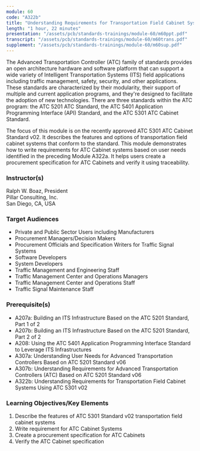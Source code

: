 ```yaml
---
module: 60
code: "A322b"
title: "Understanding Requirements for Transportation Field Cabinet Systems Using ATC 5301 v02 (New 2020)"
length: "1 hour, 22 minutes"
presentation: "/assets/pcb/standards-trainings/module-60/m60ppt.pdf"
transcript: "/assets/pcb/standards-trainings/module-60/m60trans.pdf"
supplement: "/assets/pcb/standards-trainings/module-60/m60sup.pdf"
---
```

The Advanced Transportation Controller (ATC) family of standards provides an open architecture hardware and software platform that can support a wide variety of Intelligent Transportation Systems (ITS) field applications including traffic management, safety, security, and other applications. These standards are characterized by their modularity, their support of multiple and current application programs, and they're designed to facilitate the adoption of new technologies. There are three standards within the ATC program: the ATC 5201 ATC Standard, the ATC 5401 Application Programming Interface (API) Standard, and the ATC 5301 ATC Cabinet Standard.

The focus of this module is on the recently approved ATC 5301 ATC Cabinet Standard v02. It describes the features and options of transportation field cabinet systems that conform to the standard. This module demonstrates how to write requirements for ATC Cabinet systems based on user needs identified in the preceding Module A322a. It helps users create a procurement specification for ATC Cabinets and verify it using traceability.

### Instructor(s)
Ralph W. Boaz, President  
Pillar Consulting, Inc.  
San Diego, CA, USA

### Target Audiences
*   Private and Public Sector Users including Manufacturers
*   Procurement Managers/Decision Makers
*   Procurement Officials and Specification Writers for Traffic Signal Systems
*   Software Developers
*   System Developers
*   Traffic Management and Engineering Staff
*   Traffic Management Center and Operations Managers
*   Traffic Management Center and Operations Staff
*   Traffic Signal Maintenance Staff

### Prerequisite(s)
*   A207a: Building an ITS Infrastructure Based on the ATC 5201 Standard, Part 1 of 2
*   A207b: Building an ITS Infrastructure Based on the ATC 5201 Standard, Part 2 of 2
*   A208: Using the ATC 5401 Application Programming Interface Standard to Leverage ITS Infrastructures
*   A307a: Understanding User Needs for Advanced Transportation Controllers Based on ATC 5201 Standard v06
*   A307b: Understanding Requirements for Advanced Transportation Controllers (ATC) Based on ATC 5201 Standard v06
*   A322b: Understanding Requirements for Transportation Field Cabinet Systems Using ATC 5301 v02

### Learning Objectives/Key Elements
1.  Describe the features of ATC 5301 Standard v02 transportation field cabinet systems
2.  Write requirement for ATC Cabinet Systems
3.  Create a procurement specification for ATC Cabinets
4.  Verify the ATC Cabinet specification